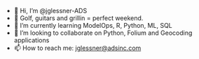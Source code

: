 - 👋 Hi, I’m @jglessner-ADS
- 👀 Golf, guitars and grillin = perfect weekend.
- 🌱 I’m currently learning ModelOps, R, Python, ML, SQL
- 💞️ I’m looking to collaborate on Python, Folium and Geocoding applications
- 📫 How to reach me: jglessner@adsinc.com

